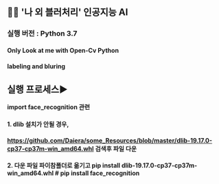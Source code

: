 ## 👸🤴 **'나 외 블러처리' 인공지능 AI**

### 실행 버전 : Python 3.7

#### Only Look at me with Open-Cv Python

#### labeling and bluring

## 실행 프로세스▶


**import  face_recognition 관련** 


#### 1. dlib 설치가 안될 경우,

#### https://github.com/Daiera/some_Resources/blob/master/dlib-19.17.0-cp37-cp37m-win_amd64.whl 검색후 파일 다운


#### 2. 다운 파일 파이참폴더로 옮기고 pip install dlib-19.17.0-cp37-cp37m-win_amd64.whl     # pip install face_recognition


